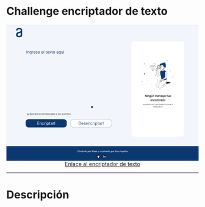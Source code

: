 # Challenge encriptador de texto
  <img src="https://github.com/Ax3g/Challenge_Encriptador/blob/master/img/Encriptador%20de%20texto.png" align="center">
  
  <div align="center"><a href="https://ax3g.github.io/Challenge_Encriptador/">Enlace al encriptador de texto</a></div>
  
  ---
  
# Descripción

